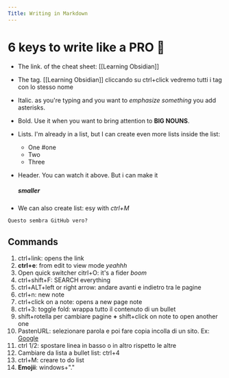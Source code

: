 ```yaml
---
Title: Writing in Markdown
---
```

# 6 keys to write like a PRO 🦑
- The link. of the cheat sheet: [[Learning Obsidian]]
- The tag. [[Learning Obsidian]] cliccando su ctrl+click vedremo tutti i tag con lo stesso nome
- Italic. as you're typing and you want to *emphasize something* you add asterisks.
- Bold. Use it when you want to bring attention to **BIG NOUNS**.
- Lists. I'm already in a list, but I can create even more lists inside the list:
	- One #one
	- Two
	- Three 
- Header. You can watch it above. But i can make it 
	##### smaller

-  We can also create list: esy with *ctrl+M*

```md
Questo sembra GitHub vero?
```

## Commands
1. ctrl+link: opens the link
2. **ctrl+e**: from edit to view mode *yeahhh*
3. Open quick switcher citrl+O: it's a fider *boom*
4. ctrl+shift+F: SEARCH everything
5. ctrl+ALT+left or right arrow: andare avanti e indietro tra le pagine
6. ctrl+n: new note
7. ctrl+click on a note: opens a new page note
8. ctrl+3: toggle fold: wrappa tutto il contenuto di un bullet
9. shift+rotella per cambiare pagine **+** shift+click on note to open another one
10. PastenURL: selezionare parola e poi fare copia incolla di un sito. Ex: [Google](https://www.google.it/?hl=it)
12. ctrl 1/2: spostare linea in basso o in altro rispetto le altre
13. Cambiare da lista a bullet list: ctrl+4
14. ctrl+M: creare to do list
15. **Emojii**: windows+"." 	